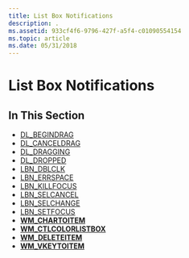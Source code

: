 ```yaml
---
title: List Box Notifications
description: .
ms.assetid: 933cf4f6-9796-427f-a5f4-c01090554154
ms.topic: article
ms.date: 05/31/2018
---
```


# List Box Notifications

## In This Section

-   [DL\_BEGINDRAG](dl-begindrag.md)
-   [DL\_CANCELDRAG](dl-canceldrag.md)
-   [DL\_DRAGGING](dl-dragging.md)
-   [DL\_DROPPED](dl-dropped.md)
-   [LBN\_DBLCLK](lbn-dblclk.md)
-   [LBN\_ERRSPACE](lbn-errspace.md)
-   [LBN\_KILLFOCUS](lbn-killfocus.md)
-   [LBN\_SELCANCEL](lbn-selcancel.md)
-   [LBN\_SELCHANGE](lbn-selchange.md)
-   [LBN\_SETFOCUS](lbn-setfocus.md)
-   [**WM\_CHARTOITEM**](wm-chartoitem.md)
-   [**WM\_CTLCOLORLISTBOX**](wm-ctlcolorlistbox.md)
-   [**WM\_DELETEITEM**](wm-deleteitem.md)
-   [**WM\_VKEYTOITEM**](wm-vkeytoitem.md)

 

 




